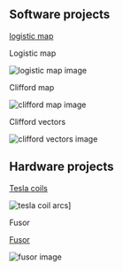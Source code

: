 
## Software projects 

[logistic map](https://github.com/blbadger/logistic-map)

Logistic map

![logistic map image]({{https://blbadger.github.io}}/Logistic_zoom.png)

Clifford map

![clifford map image]({{https://blbadger.github.io}}clifford_attractor(9,9).png)

Clifford vectors 

![clifford vectors image]({{https://blbadger.github.io}}clifford_attractor_vectors(9,9).png)
 	
## Hardware projects

[Tesla coils](/tesla-coils.md)

![tesla coil arcs](https://blbadger.github.io/newtesla.jpg)]

Fusor

[Fusor](/fusor.md)

![fusor image]({{https://blbadger.github.io}}fusor-1-1.png)

